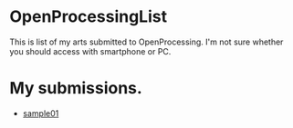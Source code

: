 # OpenProcessingList
This is list of my arts submitted to OpenProcessing. I'm not sure whether you should access with smartphone or PC.

# My submissions.
- [sample01](https://openprocessing.org/sketch/1154919)
